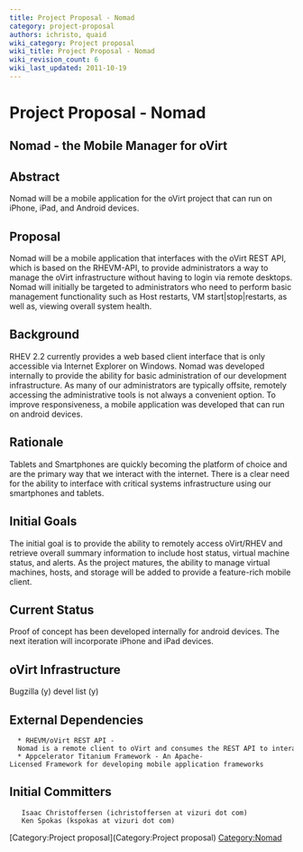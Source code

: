 ```yaml
---
title: Project Proposal - Nomad
category: project-proposal
authors: ichristo, quaid
wiki_category: Project proposal
wiki_title: Project Proposal - Nomad
wiki_revision_count: 6
wiki_last_updated: 2011-10-19
---
```


# Project Proposal - Nomad

## Nomad - the Mobile Manager for oVirt

## Abstract

Nomad will be a mobile application for the oVirt project that can run on iPhone, iPad, and Android devices.

## Proposal

Nomad will be a mobile application that interfaces with the oVirt REST API, which is based on the RHEVM-API, to provide administrators a way to manage the oVirt infrastructure without having to login via remote desktops. Nomad will initially be targeted to administrators who need to perform basic management functionality such as Host restarts, VM start|stop|restarts, as well as, viewing overall system health.

## Background

RHEV 2.2 currently provides a web based client interface that is only accessible via Internet Explorer on Windows. Nomad was developed internally to provide the ability for basic administration of our development infrastructure. As many of our administrators are typically offsite, remotely accessing the administrative tools is not always a convenient option. To improve responsiveness, a mobile application was developed that can run on android devices.

## Rationale

Tablets and Smartphones are quickly becoming the platform of choice and are the primary way that we interact with the internet. There is a clear need for the ability to interface with critical systems infrastructure using our smartphones and tablets.

## Initial Goals

The initial goal is to provide the ability to remotely access oVirt/RHEV and retrieve overall summary information to include host status, virtual machine status, and alerts. As the project matures, the ability to manage virtual machines, hosts, and storage will be added to provide a feature-rich mobile client.

## Current Status

Proof of concept has been developed internally for android devices. The next iteration will incorporate iPhone and iPad devices.

## oVirt Infrastructure

Bugzilla (y) devel list (y)

## External Dependencies

      * RHEVM/oVirt REST API -  Nomad is a remote client to oVirt and consumes the REST API to interact with the core engine.
      * Appcelerator Titanium Framework - An Apache-Licensed Framework for developing mobile application frameworks

## Initial Committers

       Isaac Christoffersen (ichristoffersen at vizuri dot com)
       Ken Spokas (kspokas at vizuri dot com)

[Category:Project proposal](Category:Project proposal) <Category:Nomad>

